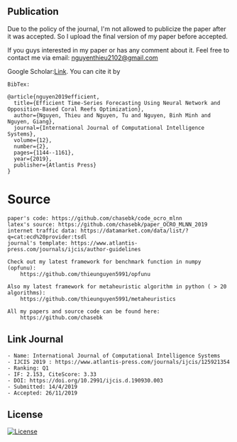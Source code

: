 
## Publication
Due to the policy of the journal, I'm not allowed to publicize the paper after it was accepted. So I upload the final version of my paper before accepted.

If you guys interested in my paper or has any comment about it. Feel free to contact me via email: nguyenthieu2102@gmail.com

Google Scholar:[Link](https://scholar.google.com/scholar?hl=vi&as_sdt=0%2C5&q=Efficient+Time-Series+Forecasting+Using+Neural+Network+and+Opposition-Based+Coral+Reefs+Optimization&btnG=). You can cite it by
```code 
BibTex:

@article{nguyen2019efficient,
  title={Efficient Time-Series Forecasting Using Neural Network and Opposition-Based Coral Reefs Optimization},
  author={Nguyen, Thieu and Nguyen, Tu and Nguyen, Binh Minh and Nguyen, Giang},
  journal={International Journal of Computational Intelligence Systems},
  volume={12},
  number={2},
  pages={1144--1161},
  year={2019},
  publisher={Atlantis Press}
}

``` 

# Source

```code 
paper's code: https://github.com/chasebk/code_ocro_mlnn
latex's source: https://github.com/chasebk/paper_OCRO_MLNN_2019
internet traffic data: https://datamarket.com/data/list/?q=cat:ecd%20provider:tsdl
journal's template: https://www.atlantis-press.com/journals/ijcis/author-guidelines

Check out my latest framework for benchmark function in numpy (opfunu):
	https://github.com/thieunguyen5991/opfunu

Also my latest framework for metaheuristic algorithm in python ( > 20 algorithms):
	https://github.com/thieunguyen5991/metaheuristics

All my papers and source code can be found here:
	https://github.com/chasebk
```


## Link Journal  
```code
- Name: International Journal of Computational Intelligence Systems
- IJCIS 2019 : https://www.atlantis-press.com/journals/ijcis/125921354
- Ranking: Q1
- IF: 2.153, CiteScore: 3.33
- DOI: https://doi.org/10.2991/ijcis.d.190930.003
- Submitted: 14/4/2019
- Accepted: 26/11/2019
```

 
## License

[![License](https://img.shields.io/badge/License-Apache%202.0-blue.svg)](https://opensource.org/licenses/Apache-2.0)
  
  